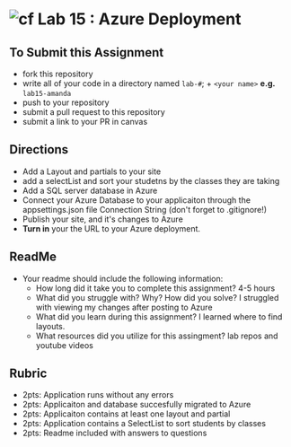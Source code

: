![cf](http://i.imgur.com/7v5ASc8.png) Lab 15 : Azure Deployment
=====================================

## To Submit this Assignment
- fork this repository
- write all of your code in a directory named `lab-#`; + `<your name>` **e.g.** `lab15-amanda`
- push to your repository
- submit a pull request to this repository
- submit a link to your PR in canvas

## Directions
- Add a Layout and partials to your site
- add a selectList and sort your studetns by the classes they are taking
- Add a SQL server database in Azure
- Connect your Azure Database to your applicaiton through the appsettings.json file Connection String (don't forget to .gitignore!)
- Publish your site, and it's changes to Azure
- **Turn in** your the URL to your Azure deployment. 


## ReadMe
- Your readme should include the following information:
	- How long did it take you to complete this assignment? 4-5 hours
	- What did you struggle with? Why? How did you solve? I struggled with viewing my changes after posting to Azure
	- What did you learn during this assignment? I learned where to find layouts.
    - What resources did you utilize for this assingment? lab repos and youtube videos

## Rubric
- 2pts: Application runs without any errors
- 2pts: Applicaiton and database succesfully migrated to Azure
- 2pts: Applicaiton contains at least one layout and partial
- 2pts: Application contains a SelectList to sort students by classes
- 2pts: Readme included with answers to questions
